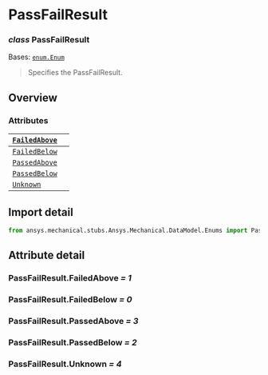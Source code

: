 <a id="passfailresult"></a>

# PassFailResult

<a id="PassFailResult"></a>

### *class* PassFailResult

Bases: [`enum.Enum`](https://docs.python.org/3/library/enum.html#enum.Enum)

> Specifies the PassFailResult.

> <!-- !! processed by numpydoc !! -->

<a id="overview"></a>

## Overview

### Attributes

| [`FailedAbove`](#PassFailResult.FailedAbove)   |    |
|------------------------------------------------|----|
| [`FailedBelow`](#PassFailResult.FailedBelow)   |    |
| [`PassedAbove`](#PassFailResult.PassedAbove)   |    |
| [`PassedBelow`](#PassFailResult.PassedBelow)   |    |
| [`Unknown`](#PassFailResult.Unknown)           |    |

<a id="import-detail"></a>

## Import detail

```python
from ansys.mechanical.stubs.Ansys.Mechanical.DataModel.Enums import PassFailResult
```

<a id="attribute-detail"></a>

## Attribute detail

<a id="PassFailResult.FailedAbove"></a>

### PassFailResult.FailedAbove *= 1*

<a id="PassFailResult.FailedBelow"></a>

### PassFailResult.FailedBelow *= 0*

<a id="PassFailResult.PassedAbove"></a>

### PassFailResult.PassedAbove *= 3*

<a id="PassFailResult.PassedBelow"></a>

### PassFailResult.PassedBelow *= 2*

<a id="PassFailResult.Unknown"></a>

### PassFailResult.Unknown *= 4*
